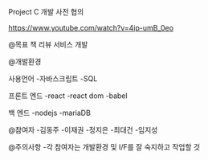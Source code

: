 Project C 개발 사전 협의

https://www.youtube.com/watch?v=4ip-umB_0eo


@목표
책 리뷰 서비스 개발


@개발환경

사용언어
-자바스크립트
-SQL


프론트 엔드
-react
-react dom
-babel


백 엔드
-nodejs
-mariaDB


@참여자
-김동주
-이재권
-정지은
-최대건
-임지성



@주의사항
-각 참여자는 개발환경 및 I/F를 잘 숙지하고 작업할 것

